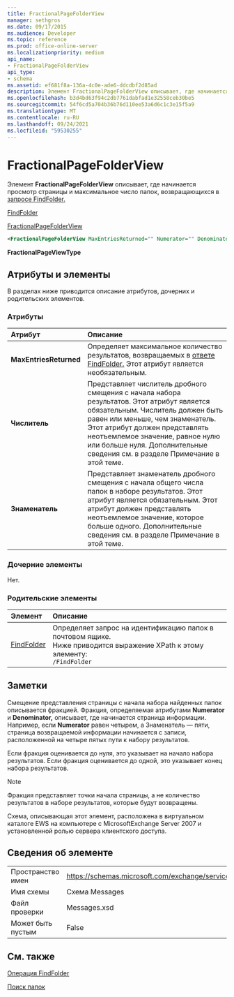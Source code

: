 ```yaml
---
title: FractionalPageFolderView
manager: sethgros
ms.date: 09/17/2015
ms.audience: Developer
ms.topic: reference
ms.prod: office-online-server
ms.localizationpriority: medium
api_name:
- FractionalPageFolderView
api_type:
- schema
ms.assetid: ef681f8a-136a-4c0e-ade6-ddcdbf2d85ad
description: Элемент FractionalPageFolderView описывает, где начинается просмотр страницы и максимальное число папок, возвращающихся в запросе FindFolder.
ms.openlocfilehash: b3d4bd63f94c2db7761dabfad1e32558ceb30be5
ms.sourcegitcommit: 54f6cd5a704b36b76d110ee53a6d6c1c3e15f5a9
ms.translationtype: MT
ms.contentlocale: ru-RU
ms.lasthandoff: 09/24/2021
ms.locfileid: "59530255"
---
```

# <a name="fractionalpagefolderview"></a>FractionalPageFolderView

Элемент **FractionalPageFolderView** описывает, где начинается просмотр страницы и максимальное число папок, возвращающихся в [запросе FindFolder.](findfolder.md) 
  
[FindFolder](findfolder.md)
  
[FractionalPageFolderView](fractionalpagefolderview.md)
  
```xml
<FractionalPageFolderView MaxEntriesReturned="" Numerator="" Denominator=""/>
```

 **FractionalPageViewType**
## <a name="attributes-and-elements"></a>Атрибуты и элементы

В разделах ниже приводится описание атрибутов, дочерних и родительских элементов.
  
### <a name="attributes"></a>Атрибуты

|**Атрибут**|**Описание**|
|:-----|:-----|
|**MaxEntriesReturned** <br/> |Определяет максимальное количество результатов, возвращаемых в [ответе FindFolder.](findfolder.md) Этот атрибут является необязательным.  <br/> |
|**Числитель** <br/> |Представляет числитель дробного смещения с начала набора результатов. Этот атрибут является обязательным. Числитель должен быть равен или меньше, чем знаменатель. Этот атрибут должен представлять неотъемлемое значение, равное нулю или больше нуля. Дополнительные сведения см. в разделе Примечание в этой теме.  <br/> |
|**Знаменатель** <br/> |Представляет знаменатель дробного смещения с начала общего числа папок в наборе результатов. Этот атрибут является обязательным. Этот атрибут должен представлять неотъемлемое значение, которое больше одного. Дополнительные сведения см. в разделе Примечание в этой теме.  <br/> |
   
### <a name="child-elements"></a>Дочерние элементы

Нет.
  
### <a name="parent-elements"></a>Родительские элементы

|**Элемент**|**Описание**|
|:-----|:-----|
|[FindFolder](findfolder.md) <br/> |Определяет запрос на идентификацию папок в почтовом ящике.  <br/> Ниже приводится выражение XPath к этому элементу:  <br/>  `/FindFolder` <br/> |
   
## <a name="remarks"></a>Заметки

Смещение представления страницы с начала набора найденных папок описывается фракцией. Фракция, определяемая атрибутами **Numerator** и **Denominator,** описывает, где начинается страница информации. Например, если **Numerator** равен  четырем, а Знаменатель — пяти, страница возвращаемой информации начинается с записи, расположенной на четыре пятых пути к набору результатов. 
  
Если фракция оценивается до нуля, это указывает на начало набора результатов. Если фракция оценивается до одной, это указывает конец набора результатов.
  
> [!NOTE]
> Фракция представляет точки начала страницы, а не количество результатов в наборе результатов, которые будут возвращены. 
  
Схема, описывающая этот элемент, расположена в виртуальном каталоге EWS на компьютере с MicrosoftExchange Server 2007 и установленной ролью сервера клиентского доступа.
  
## <a name="element-information"></a>Сведения об элементе

|||
|:-----|:-----|
|Пространство имен  <br/> |https://schemas.microsoft.com/exchange/services/2006/messages  <br/> |
|Имя схемы  <br/> |Схема Messages  <br/> |
|Файл проверки  <br/> |Messages.xsd  <br/> |
|Может быть пустым  <br/> |False  <br/> |
   
## <a name="see-also"></a>См. также



[Операция FindFolder](findfolder-operation.md)


[Поиск папок](https://msdn.microsoft.com/library/9124d868-017a-43f0-b915-5c0082cacec9%28Office.15%29.aspx)

